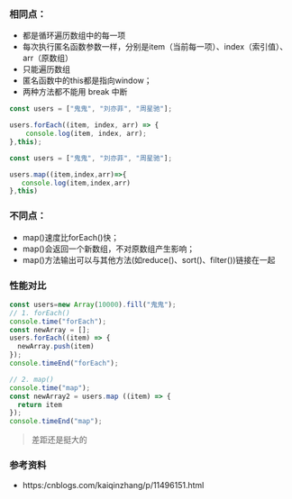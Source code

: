 ### 相同点：
* 都是循环遍历数组中的每一项
* 每次执行匿名函数参数一样，分别是item（当前每一项）、index（索引值）、arr（原数组）
* 只能遍历数组
* 匿名函数中的this都是指向window；
* 两种方法都不能用 break 中断
```js
const users = ["鬼鬼", "刘亦菲", "周星驰"];

users.forEach((item, index, arr) => {
    console.log(item, index, arr);
},this);
```

```js
const users = ["鬼鬼", "刘亦菲", "周星驰"];

users.map((item,index,arr)=>{
   console.log(item,index,arr)
},this)
```
### 不同点：
* map()速度比forEach()快；
* map()会返回一个新数组，不对原数组产生影响；
* map()方法输出可以与其他方法(如reduce()、sort()、filter())链接在一起

### 性能对比
```js
const users=new Array(10000).fill("鬼鬼");
// 1. forEach()
console.time("forEach");
const newArray = [];
users.forEach((item) => {
  newArray.push(item)
});
console.timeEnd("forEach");

// 2. map()
console.time("map");
const newArray2 = users.map ((item) => {
  return item
});
console.timeEnd("map");
```
>差距还是挺大的

### 参考资料
* https:/cnblogs.com/kaiqinzhang/p/11496151.html